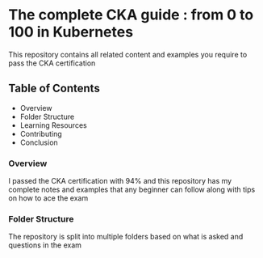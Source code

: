 # The complete CKA guide : from 0 to 100 in Kubernetes

This repository contains all related content and examples you require to pass the CKA certification

## Table of Contents

- Overview
- Folder Structure
- Learning Resources
- Contributing
- Conclusion

### Overview

I passed the CKA certification with 94% and this repository has my complete notes and examples that any beginner can follow along with tips on how to ace the exam

### Folder Structure

The repository is split into multiple folders based on what is asked and questions in the exam